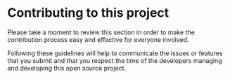 # Contributing to this project

Please take a moment to review this section in order to make the contribution
process easy and effective for everyone involved.

Following these guidelines will help to communicate the issues or features that you 
submit and that you respect the time of the developers managing and developing this open source project. 

